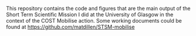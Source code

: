 This repository contains the code and figures that are the main output of the Short Term Scientific Mission I did at the University of 
Glasgow in the context of the COST Mobilise action. Some working documents could be found at https://github.com/matdillen/STSM-mobilise
